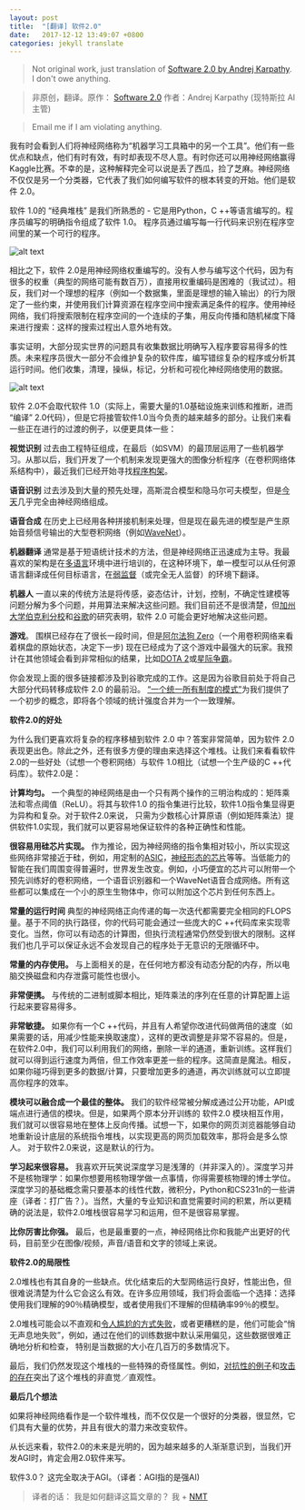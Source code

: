 ```yaml
---
layout: post
title:  "[翻译] 软件2.0"
date:   2017-12-12 13:49:07 +0800
categories: jekyll translate
---
```

> Not original work, just translation of [Software 2.0 by Andrej Karpathy](https://medium.com/@karpathy/software-2-0-a64152b37c35).
> I don't owe anything.

> 非原创，翻译。原作： [Software 2.0](https://medium.com/@karpathy/software-2-0-a64152b37c35) 作者：Andrej Karpathy (现特斯拉 AI 主管)

> Email me if I am violating anything.

我有时会看到人们将神经网络称为“机器学习工具箱中的另一个工具”。他们有一些优点和缺点，他们有时有效，有时却表现不尽人意。有时你还可以用神经网络赢得Kaggle比赛。不幸的是，这种解释完全可以说是丢了西瓜，捡了芝麻。神经网络不仅仅是另一个分类器，它代表了我们如何编写软件的根本转变的开始。他们是软件 2.0。

软件 1.0的 “经典堆栈” 是我们所熟悉的 - 它是用Python，C ++等语言编写的。程序员编写的明确指令组成了软件 1.0。 程序员通过编写每一行代码来识别在程序空间里的某一个可行的程序。

![alt text](https://cdn-images-1.medium.com/max/1600/1*CHcu2L0NmAZwCpQgmS1ByA.jpeg "image1")

相比之下，软件 2.0是用神经网络权重编写的。没有人参与编写这个代码，因为有很多的权重（典型的网络可能有数百万），直接用权重编码是困难的（我试过）。相反，我们对一个理想的程序（例如一个数据集，里面是理想的输入输出）的行为限定了一些约束，并使用我们计算资源在程序空间中搜索满足条件的程序。使用神经网络，我们将搜索限制在程序空间的一个连续的子集，用反向传播和随机梯度下降来进行搜索：这样的搜索过程出人意外地有效。

事实证明，大部分现实世界的问题具有收集数据比明确写入程序要容易得多的性质。未来程序员很大一部分不会维护复杂的软件库，编写错综复杂的程序或分析其运行时间。他们收集，清理，操纵，标记，分析和可视化神经网络使用的数据。

![alt text](https://cdn-images-1.medium.com/max/1600/1*6EB1Xue1wM_QP0IIzXphQA.png "image2")

软件 2.0不会取代软件 1.0（实际上，需要大量的1.0基础设施来训练和推断，进而 “编译” 2.0代码），但是它将接管软件1.0当今负责的越来越多的部分。让我们来看一些正在进行的过渡的例子，以便更具体一些：

**视觉识别** 过去由工程特征组成，在最后（如SVM）的最顶层运用了一些机器学习。从那以后，我们开发了一个机制来发现更强大的图像分析程序（在卷积网络体系结构中），最近我们已经开始寻找[程序构架](https://arxiv.org/abs/1703.01041)。

**语音识别** 过去涉及到大量的预先处理，高斯混合模型和隐马尔可夫模型，但是[今天](https://github.com/syhw/wer_are_we)几乎完全由神经网络组成。

**语音合成** 在历史上已经用各种拼接机制来处理，但是现在最先进的模型是产生原始音频信号输出的大型卷积网络（例如[WaveNet](https://deepmind.com/blog/wavenet-launches-google-assistant/)）。

**机器翻译** 通常是基于短语统计技术的方法，但是神经网络正迅速成为主导。我最喜欢的架构是在[多语言](https://arxiv.org/abs/1611.04558)环境中进行培训的，在这种环境下，单一模型可以从任何源语言翻译成任何目标语言，在[弱监督](https://arxiv.org/abs/1710.11041)（或完全无人监督）的环境下翻译。

**机器人** 一直以来的传统方法是将传感，姿态估计，计划，控制，不确定性建模等问题分解为多个问题，并用算法来解决这些问题。我们目前还不是很清楚，但[加州大学伯克利分校](https://www.bloomberg.com/features/2015-preschool-for-robots/)和[谷歌](https://research.googleblog.com/2016/03/deep-learning-for-robots-learning-from.html)的研究表明，软件 2.0 可能会更好地解决这些问题。

**游戏**。 围棋已经存在了很长一段时间，但是[阿尔法狗 Zero](https://deepmind.com/blog/alphago-zero-learning-scratch/)（一个用卷积网络来看着棋盘的原始状态，决定下一步) 现在已经成为了这个游戏中最强大的玩家。我预计在其他领域会看到非常相似的结果，比如[DOTA 2](https://blog.openai.com/more-on-dota-2/)或[星际争霸](https://deepmind.com/blog/deepmind-and-blizzard-open-starcraft-ii-ai-research-environment/)。

你会发现上面的很多链接都涉及到谷歌完成的工作。这是因为谷歌目前处于将自己大部分代码转移成软件 2.0 的最前沿。 [“一个统一所有制度的模式”](https://arxiv.org/abs/1706.05137)为我们提供了一个初步的概念，即将各个领域的统计强度合并为一个一致理解。

**软件2.0的好处**

为什么我们更喜欢将复杂的程序移植到软件 2.0 中？答案非常简单，因为软件 2.0 表现更出色。除此之外，还有很多方便的理由来选择这个堆栈。让我们来看看软件 2.0的一些好处（试想一个卷积网络）与软件 1.0相比（试想一个生产级的C ++代码库）。软件2.0是：

**计算均匀。** 一个典型的神经网络是由一个只有两个操作的三明治构成的：矩阵乘法和零点阈值（ReLU）。将其与软件1.0 的指令集进行比较，软件1.0指令集显得更为异构和复杂。对于软件2.0来说， 只需为少数核心计算原语（例如矩阵乘法）提供软件1.0实现，我们就可以更容易地保证软件的各种正确性和性能。

**很容易用硅芯片实现。** 作为推论，因为神经网络的指令集相对较小，所以实现这些网络非常接近于硅，例如，用定制的[ASIC](https://www.forbes.com/sites/moorinsights/2017/08/04/will-asic-chips-become-the-next-big-thing-in-ai/#7d6d7c0511d9)，[神经形态的芯片](https://spectrum.ieee.org/semiconductors/design/neuromorphic-chips-are-destined-for-deep-learningor-obscurity)等等。当低能力的智能在我们周围变得普遍时，世界发生改变。例如，小巧便宜的芯片可以附带一个预先训练好的卷积网络，一个语音识别器和一个WaveNet语音合成网络。所有这些都可以集成在一个小的原生生物体中，你可以附加这个芯片到任何东西上。

**常量的运行时间** 典型的神经网络正向传递的每一次迭代都需要完全相同的FLOPS量。基于不同的执行路径，你的代码可能会通过一些庞大的C ++代码库来实现零变化。当然，你可以有动态的计算图，但执行流程通常仍然受到很大的限制。这样我们也几乎可以保证永远不会发现自己的程序处于无意识的无限循环中。

**常量的内存使用。** 与上面相关的是，在任何地方都没有动态分配的内存，所以电脑交换磁盘和内存泄露可能性也很小。

**非常便携。** 与传统的二进制或脚本相比，矩阵乘法的序列在任意的计算配置上运行起来要容易得多。

**非常敏捷。** 如果你有一个C ++代码，并且有人希望你改进代码做两倍的速度（如果需要的话，用减少性能来换取速度），这样的更改调整是非常不容易的。但是，在软件2.0中，我们可以利用我们的网络，删除一半的通道，重新训练。这样我们就可以得到运行速度为两倍，但工作效率更差一些的程序。这简直是魔法。相反，如果你碰巧得到更多的数据/计算，只要增加更多的通道，再次训练就可以立即提高你程序的效率。

**模块可以融合成一个最佳的整体。** 我们的软件经常被分解成通过公开功能，API或端点进行通信的模块。但是，如果两个原本分开训练的 软件2.0 模块相互作用，我们就可以很容易地在整体上反向传播。试想一下，如果你的网页浏览器能够自动地重新设计底层的系统指令堆栈，以实现更高的网页加载效率，那将会是多么惊人。 对于软件2.0来说，这是默认的行为。

**学习起来很容易。** 我喜欢开玩笑说深度学习是浅薄的（并非深入的）。深度学习并不是核物理学：如果你想要用核物理学做一点事情，你得需要核物理的博士学位。深度学习的基础概念需只要基本的线性代数，微积分，Python和CS231n的一些讲座（译者：打广告？）。当然，大量的专业知识和直觉需要时间的积累，所以更精确的说法是，软件2.0堆栈很容易学习和运用，但不是很容易掌握。

**比你厉害比你强。** 最后，也是最重要的一点，神经网络比你和我能产出更好的代码，目前至少在图像/视频，声音/语音和文字的领域上来说。

**软件2.0的局限性**

2.0堆栈也有其自身的一些缺点。优化结束后的大型网络运行良好，性能出色，但很难说清楚为什么它会这么有效。在许多应用领域，我们将会面临一个选择：选择使用我们理解的90％精确模型，或者使用我们不理解的但精确率99％的模型。

2.0堆栈可能会以不直观和[令人尴尬的方式失败](https://motherboard.vice.com/en_us/article/nz7798/weve-already-taught-artificial-intelligence-to-be-racist-sexist)，或者更糟糕的是，他们可能会“悄无声息地失败”，例如，通过在他们的训练数据中默认采用偏见，这些数据很难正确地分析和检查， 特别是当数据的大小在几百万的多数情况下。

最后，我们仍然发现这个堆栈的一些特殊的奇怪属性。例如，[对抗性的例子](https://motherboard.vice.com/en_us/article/nz7798/weve-already-taught-artificial-intelligence-to-be-racist-sexist)和[攻击的存在](https://blog.openai.com/adversarial-example-research/)突出了这个堆栈的非直觉／直观性。

**最后几个想法**

如果将神经网络看作是一个软件堆栈，而不仅仅是一个很好的分类器，很显然，它们具有大量的优势，并且有很大的潜力来改变软件。

从长远来看，软件2.0的未来是光明的，因为越来越多的人渐渐意识到，当我们开发AGI时，肯定会用2.0软件来写。

软件3.0？ 这完全取决于AGI。（译者：AGI指的是强AI)

> 译者的话： 我是如何翻译这篇文章的？ 我 + [NMT](https://github.com/tensorflow/nmt)
